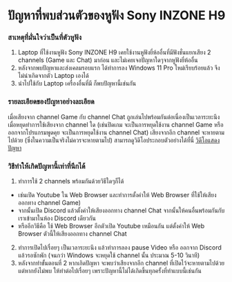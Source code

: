# ปัญหาที่พบส่วนตัวของหูฟัง Sony INZONE H9

### สาเหตุที่มั่นใจว่าเป็นที่ตัวหูฟัง ###
1. Laptop ที่ใช้งานหูฟัง Sony INZONE H9 เคยใช้งานหูฟังยี่ห้ออื่นที่มีฟังชั่นแยกเสียง 2 channels (Game และ Chat) มาก่อน และไม่เคยเจอปัญหาใดๆจากหูฟังยี่ห้ออื่น
2. หลังจากพบปัญหาและส่งเคลมรอบแรก ได้ทำการลง Windows 11 Pro ใหม่เรียบร้อยแล้ว จึงไม่น่าเกิดจากตัว Laptop เองได้
3. นำไปใช้กับ Laptop เครื่องอื่นที่มี ก็พบปัญหานี้เช่นกัน

### รายละเอียดของปัญหาอย่างละเอียด ###
เมื่อเสียงจาก channel Game กับ channel Chat ถูกเล่นไปพร้อมกันต่อเนื่องเป็นเวลาระยะนึง เมื่อหยุดทำการใช้เสียงจาก channel ใด (เช่นปิดเกม จะเป็นการหยุดใช้งาน channel Game หรือออกจากโปรแกรมพูดคุย จะเป็นการหยุดใช้งาน channel Chat) เสียงจากอีก channel จะหายตามไปด้วย (ซึ่งในความเป็นจริงไม่ควรจะหายตามไป) สามารถดูวิดีโอประกอบตัวอย่างได้ที่นี่ [วิดีโอแสดงปัญหา](https://drive.google.com/drive/folders/1J_uBY9oWRBFfN_tPscV0-sK3ND4qDldh?usp=drive_link)

### วิธีทำให้เกิดปัญหานี้เท่าที่นึกได้ ###
1. ทำการใช้ 2 channels พร้อมกันด้วยวิธีใดๆก็ได้
- เช่นเปิด Youtube ใน Web Browser และทำการตั้งค่าให้ Web Browser ที่ใช้ให้เสียงออกทาง channel Game)
- จากนั้นเปิด Discord แล้วตั้งค่าให้เสียงออกทาง channel Chat จากนั้นให้คนอื่นพร้อมกันกับเราเข้ามาในห้อง Discord เดียวกัน
- หรืออีกวิธีคือ ใช้ Web Browser อีกตัวเปิด Youtube เหมือนกัน แต่ตั้งค่าให้ Web Browser ตัวนี้ให้เสียงออกทาง channel Chat
2. ทำการเปิดไปเรื่อยๆ เป็นเวลาระยะนึง แล้วทำการลอง pause Video หรือ ออกจาก Discord แล้วรอซักพัก (จนกว่า Windows จะหยุดใช้ channel นั้น ประมาณ 5-10 วินาที)
3. หลังจากทำขั้นตอนที่ 2 หากเกิดปัญหา จะพบว่าเสียงจากอีก channel ที่เปิดไว้จะหายตามไปด้วย แต่หากยังไม่พบ ให้ทำต่อไปเรื่อยๆ เพราะปัญหานี้ไม่ได้เกิดขึ้นทุกครั้งที่ทำแบบนี้เช่นกัน
